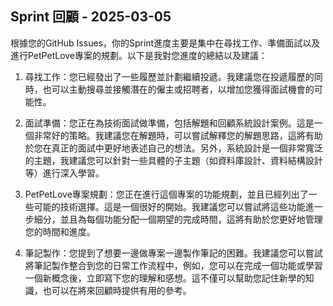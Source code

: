 ## Sprint 回顧 - 2025-03-05

根據您的GitHub Issues，你的Sprint進度主要是集中在尋找工作、準備面試以及進行PetPetLove專案的規劃。以下是我對您進度的總結以及建議：

1. 尋找工作：您已經發出了一些履歷並計劃繼續投遞。我建議您在投遞履歷的同時，也可以主動搜尋並接觸潛在的僱主或招聘者，以增加您獲得面試機會的可能性。

2. 面試準備：您正在為技術面試做準備，包括解題和回顧系統設計案例。這是一個非常好的策略。我建議您在解題時，可以嘗試解釋您的解題思路，這將有助於您在真正的面試中更好地表述自己的想法。另外，系統設計是一個非常寬泛的主題，我建議您可以針對一些具體的子主題（如資料庫設計、資料結構設計等）進行深入學習。

3. PetPetLove專案規劃：您正在進行這個專案的功能規劃，並且已經列出了一些可能的技術選擇。這是一個很好的開始。我建議您可以嘗試將這些功能進一步細分，並且為每個功能分配一個期望的完成時間，這將有助於您更好地管理您的時間和進度。

4. 筆記製作：您提到了想要一邊做專案一邊製作筆記的困難。我建議您可以嘗試將筆記製作整合到您的日常工作流程中，例如，您可以在完成一個功能或學習一個新概念後，立即寫下您的理解和感想。這不僅可以幫助您記住新學的知識，也可以在將來回顧時提供有用的參考。
